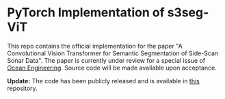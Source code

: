 # PyTorch Implementation of s3seg-ViT

This repo contains the official implementation for the paper "A Convolutional Vision Transformer for Semantic Segmentation of Side-Scan Sonar Data". The paper is currently under review for a special issue of [Ocean Engineering](https://www.sciencedirect.com/journal/ocean-engineering/special-issue/10LLN05312V). Source code will be made available upon acceptance.

**Update:** The code has been publicly released and is available in [this](https://github.com/CIRS-Girona/s3Tseg) repository.

